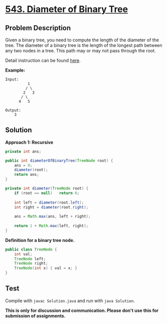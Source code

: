 # [543. Diameter of Binary Tree][title]

## Problem Description

Given a binary tree, you need to compute the length of the diameter of the tree. The diameter of a binary tree is the length of the longest path between any two nodes in a tree. This path may or may not pass through the root.

Detail instruction can be found [here][title].

**Example:**

```
Input:
          1
         / \
        2   3
       / \     
      4   5    

Output:
    3
```

## Solution

**Approach 1: Recursive**

```java
private int ans;

public int diameterOfBinaryTree(TreeNode root) {
    ans = 0;
    diameter(root);
    return ans;
}

private int diameter(TreeNode root) {
    if (root == null)   return 0;
    
    int left = diameter(root.left);
    int right = diameter(root.right);
            
    ans = Math.max(ans, left + right);
    
    return 1 + Math.max(left, right);
}
```

**Definition for a binary tree node.**

```java
public class TreeNode {
    int val;
    TreeNode left;
    TreeNode right;
    TreeNode(int x) { val = x; }
}
```

## Test

Compile with `javac Solution.java` and run with `java Solution`.


**This is only for discussion and communication. Please don't use this for submission of assignments.**

[title]: https://leetcode.com/problems/diameter-of-binary-tree/